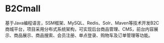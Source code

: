 # B2Cmall
基于Java编程语言，SSM框架、MySQL、Redis、Solr、Maven等技术开发B2C商城平台，项目采用分布式系统架构，可实现后台商品管理、CMS，前台内容展示、商品展示、商品搜索、会员注册、单点登录、购物车及订单管理等功能。
